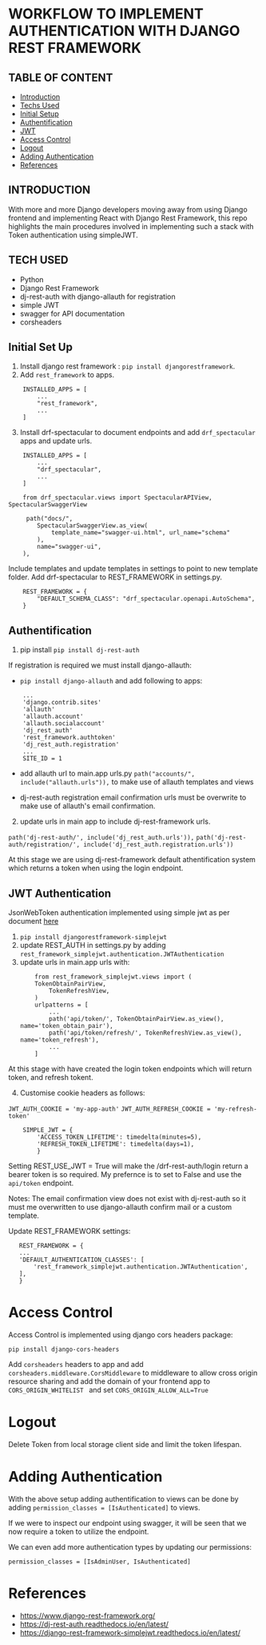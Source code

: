 # WORKFLOW TO IMPLEMENT AUTHENTICATION  WITH DJANGO REST FRAMEWORK

## TABLE OF CONTENT 
* [Introduction](#introduction)
* [Techs Used](#tech-used)
* [Initial Setup](#initial-set-up)
* [Authentification](#authentification) 
* [JWT](#jwt-authentication)
* [Access Control](#access-control)
* [Logout](#logout)
* [Adding Authentication](#adding-authentication)
* [References](#references)


## INTRODUCTION

With more and more Django developers moving away from using Django frontend and implementing React with Django Rest Framework, this repo highlights the main procedures involved in implementing such a stack with Token authentication using simpleJWT.

## TECH USED

* Python
* Django Rest Framework
* dj-rest-auth with django-allauth for registration
* simple JWT
* swagger for API documentation
* corsheaders

## Initial Set Up

1. Install django rest framework : ``` pip install djangorestframework ```.
2. Add ``` rest_framework ``` to apps.

```
    INSTALLED_APPS = [
        ...
        "rest_framework",
        ...
    ]
```
3. Install drf-spectacular to document endpoints and add ```drf_spectacular ``` apps and update urls. 

```
    INSTALLED_APPS = [
        ...
        "drf_spectacular",
        ...
    ]
```

```
    from drf_spectacular.views import SpectacularAPIView, SpectacularSwaggerView
```


```
     path("docs/",
        SpectacularSwaggerView.as_view(
            template_name="swagger-ui.html", url_name="schema"
        ),
        name="swagger-ui",
    ),
```

Include templates and update templates in settings to point to new template folder. Add drf-spectacular to REST_FRAMEWORK in settings.py.

```
    REST_FRAMEWORK = {
        "DEFAULT_SCHEMA_CLASS": "drf_spectacular.openapi.AutoSchema",
    }
```

## Authentification

1. pip install ``` pip install dj-rest-auth ```

If registration is required we must install django-allauth:

* ```pip install django-allauth``` and add following to apps:

``` 
    ...
    'django.contrib.sites'
    'allauth'
    'allauth.account'
    'allauth.socialaccount'
    'dj_rest_auth'
    'rest_framework.authtoken'
    'dj_rest_auth.registration'
    ...
    SITE_ID = 1
```

* add allauth url to main.app urls.py ``` path("accounts/", include("allauth.urls")), ``` to make use of allauth templates and views

* dj-rest-auth registration email confirmation urls must be overwrite to make use of allauth's email confirmation.

2. update urls in main app to include dj-rest-framework urls.

``` path('dj-rest-auth/', include('dj_rest_auth.urls')), ```
``` path('dj-rest-auth/registration/', include('dj_rest_auth.registration.urls')) ```

At this stage we are using dj-rest-framework default athentification system which returns a token when using the login endpoint.


## JWT Authentication

JsonWebToken authentication implemented using simple jwt as per document [here](#https://django-rest-framework-simplejwt.readthedocs.io/en/latest/)

1. ``` pip install djangorestframework-simplejwt ```
2. update REST_AUTH in settings.py by adding ```rest_framework_simplejwt.authentication.JWTAuthentication ```
3. update urls in main.app urls with:
    ```
        from rest_framework_simplejwt.views import (
        TokenObtainPairView,
            TokenRefreshView,
        )
        urlpatterns = [
            ...
            path('api/token/', TokenObtainPairView.as_view(), name='token_obtain_pair'),
            path('api/token/refresh/', TokenRefreshView.as_view(), name='token_refresh'),
            ...
        ]
    ```

At this stage with have created the login token endpoints which will return token, and refresh tokent.

4. Customise cookie headers as follows:

```JWT_AUTH_COOKIE = 'my-app-auth'```
```JWT_AUTH_REFRESH_COOKIE = 'my-refresh-token'```

```
    SIMPLE_JWT = {
        'ACCESS_TOKEN_LIFETIME': timedelta(minutes=5),
        'REFRESH_TOKEN_LIFETIME': timedelta(days=1),
        }
```

Setting REST_USE_JWT = True will make the /drf-rest-auth/login return a bearer token is so required. My prefernce is to set to False and use the ```api/token``` endpoint.

Notes: The email confirmation view does not exist with dj-rest-auth so it must me overwritten to use django-allauth confirm mail or a custom template.

Update REST_FRAMEWORK settings:
 ```
    REST_FRAMEWORK = {
    ...
    'DEFAULT_AUTHENTICATION_CLASSES': [
        'rest_framework_simplejwt.authentication.JWTAuthentication',
    ],
    }
 ```

# Access Control

Access Control is implemented using django cors headers package:

``` pip install django-cors-headers ```

Add ``` corsheaders ``` headers to app and add ``` corsheaders.middleware.CorsMiddleware ``` to middleware to allow cross origin resource sharing and add the domain of your frontend app to ```CORS_ORIGIN_WHITELIST ``` and set ``` CORS_ORIGIN_ALLOW_ALL=True ```

# Logout

Delete Token from local storage client side and limit the token lifespan.

# Adding Authentication

With the above setup adding authentification to views can be done by adding ``` permission_classes = [IsAuthenticated] ``` to views.

If we were to inspect our endpoint using swagger, it will be seen that we now require a token to utilize the endpoint.

We can even add more authentication types by updating our permissions:

``` permission_classes = [IsAdminUser, IsAuthenticated] ```


# References

* https://www.django-rest-framework.org/
* https://dj-rest-auth.readthedocs.io/en/latest/
* https://django-rest-framework-simplejwt.readthedocs.io/en/latest/




